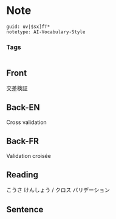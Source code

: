 # Note
```
guid: uv|$sx]fT*
notetype: AI-Vocabulary-Style
```

### Tags
```
```

## Front
交差検証

## Back-EN
Cross validation

## Back-FR
Validation croisée

## Reading
こうさ  けんしょう  /  クロス  バリデーション

## Sentence

